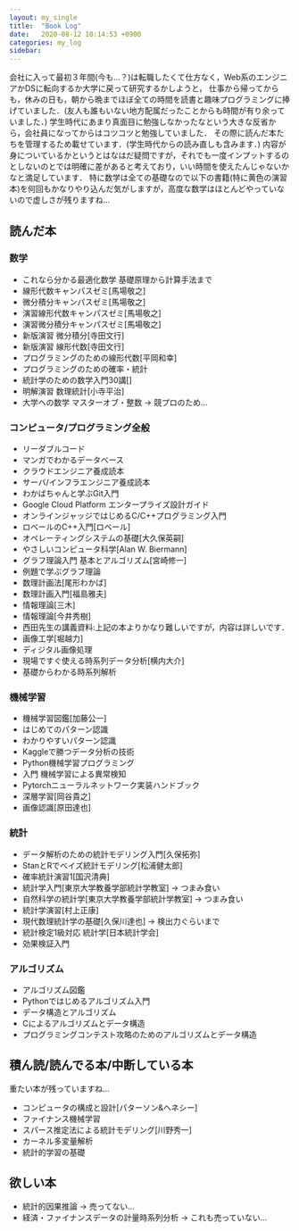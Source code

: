 ```yaml
---
layout: my_single
title:  "Book Log"
date:   2020-08-12 10:14:53 +0900
categories: my_log
sidebar:
---
```


会社に入って最初３年間(今も...？)は転職したくて仕方なく，Web系のエンジニアかDSに転向するか大学に戻って研究するかしようと，
仕事から帰ってからも，休みの日も，朝から晩までほぼ全ての時間を読書と趣味プログラミングに捧げていました．(友人も誰もいない地方配属だったことからも時間が有り余っていました．)
学生時代にあまり真面目に勉強しなかったなという大きな反省から，会社員になってからはコツコツと勉強していました．
その際に読んだ本たちを管理するため載せています．(学生時代からの読み直しも含みます．)
内容が身についているかというとはなはだ疑問ですが，それでも一度インプットするのとしないのとでは明確に差があると考えており，いい時間を使えたんじゃないかなと満足しています．
特に数学は全ての基礎なので以下の書籍(特に黄色の演習本)を何回もかなりやり込んだ気がしますが，高度な数学はほとんどやっていないので虚しさが残りますね...

## 読んだ本
### 数学
 - これなら分かる最適化数学 基礎原理から計算手法まで
 - 線形代数キャンパスゼミ[馬場敬之]
 - 微分積分キャンパスゼミ[馬場敬之]
 - 演習線形代数キャンパスゼミ[馬場敬之]
 - 演習微分積分キャンパスゼミ[馬場敬之]
 - 新版演習 微分積分[寺田文行]
 - 新版演習 線形代数[寺田文行]
 - プログラミングのための線形代数[平岡和幸]
 - プログラミングのための確率・統計
 - 統計学のための数学入門30講[]
 - 明解演習 数理統計[小寺平治]
 - 大学への数学 マスターオブ・整数 -> 競プロのため...

### コンピュータ/プログラミング全般
 - リーダブルコード
 - マンガでわかるデータベース
 - クラウドエンジニア養成読本
 - サーバ/インフラエンジニア養成読本
 - わかばちゃんと学ぶGit入門
 - Google Cloud Platform エンタープライズ設計ガイド
 - オンラインジャッジではじめるC/C++プログラミング入門
 - ロベールのC++入門[ロベール]
 - オペレーティングシステムの基礎[大久保英嗣]
 - やさしいコンピュータ科学[Alan W. Biermann]
 - グラフ理論入門 基本とアルゴリズム[宮崎修一]
 - 例題で学ぶグラフ理論
 - 数理計画法[尾形わかば]
 - 数理計画入門[福島雅夫]
 - 情報理論[三木]
 - 情報理論[今井秀樹]
 - 西田先生の講義資料:上記の本よりかなり難しいですが，内容は詳しいです．
 - 画像工学[堀越力]
 - ディジタル画像処理
 - 現場ですぐ使える時系列データ分析[横内大介]
 - 基礎からわかる時系列解析

### 機械学習
 - 機械学習図鑑[加藤公一]
 - はじめてのパターン認識
 - わかりやすいパターン認識
 - Kaggleで勝つデータ分析の技術
 - Python機械学習プログラミング
 - 入門 機械学習による異常検知
 - Pytorchニューラルネットワーク実装ハンドブック
 - 深層学習[岡谷貴之]
 - 画像認識[原田達也]

### 統計
 - データ解析のための統計モデリング入門[久保拓弥]
 - StanとRでベイズ統計モデリング[松浦健太郎]
 - 確率統計演習1[国沢清典]
 - 統計学入門[東京大学教養学部統計学教室] -> つまみ食い
 - 自然科学の統計学[東京大学教養学部統計学教室] -> つまみ食い
 - 統計学演習[村上正康]
 - 現代数理統計学の基礎[久保川達也] -> 検出力ぐらいまで
 - 統計検定1級対応 統計学[日本統計学会]
 - 効果検証入門

### アルゴリズム
 - アルゴリズム図鑑
 - Pythonではじめるアルゴリズム入門
 - データ構造とアルゴリズム
 - Cによるアルゴリズムとデータ構造
 - プログラミングコンテスト攻略のためのアルゴリズムとデータ構造

## 積ん読/読んでる本/中断している本
重たい本が残っていますね...
 - コンピュータの構成と設計[パターソン&ヘネシー]
 - ファイナンス機械学習
 - スパース推定法による統計モデリング[川野秀一]
 - カーネル多変量解析
 - 統計的学習の基礎

 ## 欲しい本
 - 統計的因果推論 -> 売ってない...
 - 経済・ファイナンスデータの計量時系列分析 -> これも売っていない...